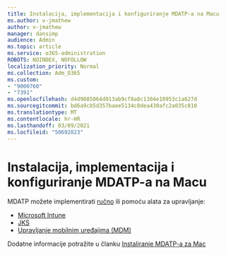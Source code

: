 ```yaml
---
title: Instalacija, implementacija i konfiguriranje MDATP-a na Macu
ms.author: v-jmathew
author: v-jmathew
manager: dansimp
audience: Admin
ms.topic: article
ms.service: o365-administration
ROBOTS: NOINDEX, NOFOLLOW
localization_priority: Normal
ms.collection: Adm_O365
ms.custom:
- "9000760"
- "7391"
ms.openlocfilehash: d4d9085064d013ab9cf8a8c1304e10953c1a627d
ms.sourcegitcommit: bd6a9cb5d357baee5134c0dea430afc2a035c810
ms.translationtype: MT
ms.contentlocale: hr-HR
ms.lasthandoff: 03/09/2021
ms.locfileid: "50692823"
---
```

# <a name="install-deploy-and-configure-mdatp-on-a-mac"></a>Instalacija, implementacija i konfiguriranje MDATP-a na Macu

MDATP možete implementirati [ručno](https://docs.microsoft.com/windows/security/threat-protection/microsoft-defender-atp/mac-install-manually) ili pomoću alata za upravljanje:

- [Microsoft Intune](https://go.microsoft.com/fwlink/?linkid=2144548)
- [JKS](https://docs.microsoft.com/windows/security/threat-protection/microsoft-defender-atp/mac-install-with-jamf)
- [Upravljanje mobilnim uređajima (MDM)](https://docs.microsoft.com/windows/security/threat-protection/microsoft-defender-atp/mac-install-with-other-mdm)

Dodatne informacije potražite u članku [Instaliranje MDATP-a za Mac](https://go.microsoft.com/fwlink/?linkid=2144672)
